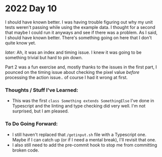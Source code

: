# 2022 Day 10
I should have known better. I was having trouble figuring out why my unit tests weren't passing while using the example data. I thought for a second that maybe I could run it anyways and see if there was a problem. As I said, I should have known better. There's something going on here that I don't quite know yet.

*later:* Ah, it was an index and timing issue. I knew it was going to be something trivial but hard to pin down.

Part 2 was a fun exercise and, mostly thanks to the issues in the first part, I pounced on the timing issue about checking the pixel value *before* processing the action issue.. of course I had it wrong at first.

### Thoughts / Stuff I've Learned:
* This was the first `class Something extends SomethingElse` I've done in Typescript and the linting and type checking did very well. I'm not surprised, but I am pleased.

### To Do Going Forward:
* I still haven't replaced that `/getinput.sh` file with a Typescript one. Maybe if I can catch up (or if I need a mental break), I'll revisit that one.
* I also still need to add the pre-commit hook to stop me from committing broken code.